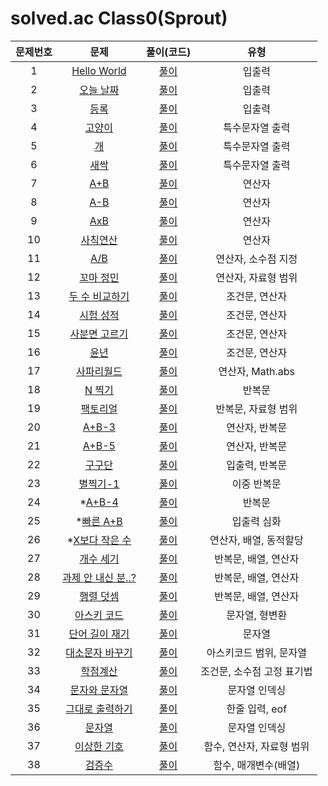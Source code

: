 # solved.ac Class0(Sprout)

| 문제번호 |  문제  | 풀이(코드) | 유형 |  
|  :---:  | :---: |   :---:  |   :---:  |    
| 1  | [Hello World](https://www.acmicpc.net/problem/2557) | [풀이](./2557.js) | 입출력 |  
| 2  | [오늘 날짜](https://www.acmicpc.net/problem/10699) | [풀이](./10699.js) | 입출력 |    
| 3  | [등록](https://www.acmicpc.net/problem/7287) | [풀이](./7287.js) | 입출력 |    
| 4  | [고양이](https://www.acmicpc.net/problem/10171) | [풀이](./10171.js) | 특수문자열 출력 |    
| 5  | [개](https://www.acmicpc.net/problem/10172) | [풀이](./10172.js) | 특수문자열 출력 |    
| 6  | [새싹](https://www.acmicpc.net/problem/25083) | [풀이](./25083.js) | 특수문자열 출력 |    
| 7  | [A+B](https://www.acmicpc.net/problem/1000) | [풀이](./1000.js) | 연산자 |    
| 8  | [A-B](https://www.acmicpc.net/problem/1001) | [풀이](./1001.js) | 연산자 |    
| 9  | [AxB](https://www.acmicpc.net/problem/10998) | [풀이](./10998.js) | 연산자 |    
| 10  | [사칙연산](https://www.acmicpc.net/problem/10869) | [풀이](./10869.js) | 연산자 |    
| 11  | [A/B](https://www.acmicpc.net/problem/1008) | [풀이](./1008.js) | 연산자, 소수점 지정 |    
| 12  | [꼬마 정민](https://www.acmicpc.net/problem/11382) | [풀이](./11382.js) | 연산자, 자료형 범위 |    
| 13  | [두 수 비교하기](https://www.acmicpc.net/problem/1330) | [풀이](./1330.js) | 조건문, 연산자 |    
| 14  | [시험 성적](https://www.acmicpc.net/problem/9498) | [풀이](./9498.js) | 조건문, 연산자 |    
| 15  | [사분면 고르기](https://www.acmicpc.net/problem/14681) | [풀이](./14681.js) | 조건문, 연산자 |    
| 16  | [윤년](https://www.acmicpc.net/problem/2753) | [풀이](./2753.js) | 조건문, 연산자 |    
| 17  | [사파리월드](https://www.acmicpc.net/problem/2420) | [풀이](./2420.js) | 연산자, Math.abs |    
| 18  | [N 찍기](https://www.acmicpc.net/problem/2741) | [풀이](./2741.js) | 반복문 |    
| 19  | [팩토리얼](https://www.acmicpc.net/problem/10872) | [풀이](./10872.js) | 반복문, 자료형 범위 |    
| 20  | [A+B-3](https://www.acmicpc.net/problem/10950) | [풀이](./10950.js) | 연산자, 반복문 |    
| 21  | [A+B-5](https://www.acmicpc.net/problem/10952) | [풀이](./10952.js) | 연산자, 반복문 |    
| 22  | [구구단](https://www.acmicpc.net/problem/2739) | [풀이](./2739.js) | 입출력, 반복문 |    
| 23  | [별찍기-1](https://www.acmicpc.net/problem/2438) | [풀이](./2438.js) | 이중 반복문 |    
| 24  | *[A+B-4](https://www.acmicpc.net/problem/10951) | [풀이](./10951.js) | 반복문 |    
| 25  | *[빠른 A+B](https://www.acmicpc.net/problem/15552) | [풀이](./15552.js) | 입출력 심화 |    
| 26  | *[X보다 작은 수](https://www.acmicpc.net/problem/10871) | [풀이](./10871.js) | 연산자, 배열, 동적할당 |    
| 27  | [개수 세기](https://www.acmicpc.net/problem/10807) | [풀이](./10807.js) | 반복문, 배열, 연산자 |    
| 28  | [과제 안 내신 분..?](https://www.acmicpc.net/problem/5597) | [풀이](./5597.js) | 반복문, 배열, 연산자 |    
| 29  | [행렬 덧셈](https://www.acmicpc.net/problem/2738) | [풀이](./2738.js) | 반복문, 배열, 연산자 |    
| 30  | [아스키 코드](https://www.acmicpc.net/problem/11654) | [풀이]() | 문자열, 형변환 |    
| 31  | [단어 길이 재기](https://www.acmicpc.net/problem/2743) | [풀이]() | 문자열 |    
| 32  | [대소문자 바꾸기](https://www.acmicpc.net/problem/2744) | [풀이]() | 아스키코드 범위, 문자열 |    
| 33  | [학점계산](https://www.acmicpc.net/problem/2754) | [풀이]() | 조건문, 소수점 고정 표기법 |    
| 34  | [문자와 문자열](https://www.acmicpc.net/problem/27866) | [풀이]() | 문자열 인덱싱 |    
| 35  | [그대로 출력하기](https://www.acmicpc.net/problem/11718) | [풀이]() | 한줄 입력, eof |    
| 36  | [문자열](https://www.acmicpc.net/problem/9086) | [풀이]() | 문자열 인덱싱 |    
| 37  | [이상한 기호](https://www.acmicpc.net/problem/15964) | [풀이]() | 함수, 연산자, 자료형 범위 |    
| 38  | [검증수](https://www.acmicpc.net/problem/2475) | [풀이]() | 함수, 매개변수(배열) |    
